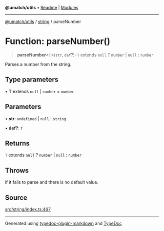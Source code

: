 **@umatch/utils** • [Readme](../../index.md) \| [Modules](../../modules.md)

***

[@umatch/utils](../../modules.md) / [string](../index.md) / parseNumber

# Function: parseNumber()

> **parseNumber**\<`T`\>(`str`, `def`?): `T` extends `null` ? `number` \| `null` : `number`

Parses a number from the string.

## Type parameters

• **T** extends `null` \| `number` = `number`

## Parameters

• **str**: `undefined` \| `null` \| `string`

• **def?**: `T`

## Returns

`T` extends `null` ? `number` \| `null` : `number`

## Throws

if it fails to parse and there is no default value.

## Source

[src/string/index.ts:467](https://github.com/umatch-oficial/utils/blob/6b2757d/src/string/index.ts#L467)

***

Generated using [typedoc-plugin-markdown](https://www.npmjs.com/package/typedoc-plugin-markdown) and [TypeDoc](https://typedoc.org/)
